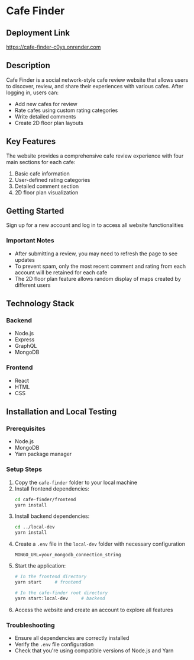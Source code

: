 # Cafe Finder

## Deployment Link
https://cafe-finder-c0ys.onrender.com

## Description
Cafe Finder is a social network-style cafe review website that allows users to discover, review, and share their experiences with various cafes. After logging in, users can:
- Add new cafes for review
- Rate cafes using custom rating categories
- Write detailed comments
- Create 2D floor plan layouts

## Key Features
The website provides a comprehensive cafe review experience with four main sections for each cafe:
1. Basic cafe information
2. User-defined rating categories
3. Detailed comment section
4. 2D floor plan visualization

## Getting Started
Sign up for a new account and log in to access all website functionalities

### Important Notes
- After submitting a review, you may need to refresh the page to see updates
- To prevent spam, only the most recent comment and rating from each account will be retained for each cafe
- The 2D floor plan feature allows random display of maps created by different users

## Technology Stack

### Backend
- Node.js
- Express
- GraphQL
- MongoDB

### Frontend
- React
- HTML
- CSS

## Installation and Local Testing

### Prerequisites
- Node.js
- MongoDB
- Yarn package manager

### Setup Steps
1. Copy the `cafe-finder` folder to your local machine
2. Install frontend dependencies:
   ```bash
   cd cafe-finder/frontend
   yarn install
   ```
3. Install backend dependencies:
   ```bash
   cd ../local-dev
   yarn install
   ```
4. Create a `.env` file in the `local-dev` folder with necessary configuration
    ```
    MONGO_URL=your_mongodb_connection_string
    ```
5. Start the application:
   ```bash
   # In the frontend directory
   yarn start     # frontend
   
   # In the cafe-finder root directory
   yarn start:local-dev     # backend
   ```
6. Access the website and create an account to explore all features

### Troubleshooting
- Ensure all dependencies are correctly installed
- Verify the `.env` file configuration
- Check that you're using compatible versions of Node.js and Yarn

